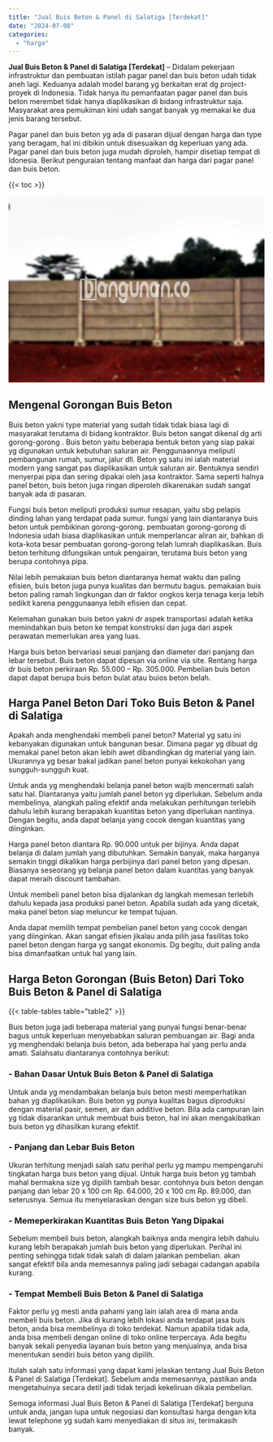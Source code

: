 ```yaml
---
title: "Jual Buis Beton & Panel di Salatiga [Terdekat]"
date: "2024-07-08"
categories: 
  - "harga"
---
```


**Jual Buis Beton & Panel di Salatiga \[Terdekat\]** – Didalam pekerjaan infrastruktur dan pembuatan istilah pagar panel dan buis beton udah tidak aneh lagi. Keduanya adalah model barang yg berkaitan erat dg project-proyek di Indonesia. Tidak hanya itu pemanfaatan pagar panel dan buis beton merembet tidak hanya diaplikasikan di bidang infrastruktur saja. Masyarakat area pemukiman kini udah sangat banyak yg memakai ke dua jenis barang tersebut.

Pagar panel dan buis beton yg ada di pasaran dijual dengan harga dan type yang beragam, hal ini dibikin untuk disesuaikan dg keperluan yang ada. Pagar panel dan buis beton juga mudah diproleh, hampir disetiap tempat di Idonesia. Berikut penguraian tentang manfaat dan harga dari pagar panel dan buis beton.

{{< toc >}}

![Jual Buis Beton & Panel di Salatiga [Terdekat]](/images/jual-panel-buis-beton-murah-50.png)

## Mengenal Gorongan Buis Beton

Buis beton yakni type material yang sudah tidak tidak biasa lagi di masyarakat terutama di bidang kontraktor. Buis beton sangat dikenal dg arti gorong-gorong . Buis beton yaitu beberapa bentuk beton yang siap pakai yg digunakan untuk kebutuhan saluran air. Penggunaannya meliputi pembangunan rumah, sumur, jalur dll. Beton yg satu ini ialah material modern yang sangat pas diaplikasikan untuk saluran air. Bentuknya sendiri menyerpai pipa dan sering dipakai oleh jasa kontraktor. Sama seperti halnya panel beton, buis beton juga ringan diperoleh dikarenakan sudah sangat banyak ada di pasaran.

Fungsi buis beton meliputi produksi sumur resapan, yaitu sbg pelapis dinding lahan yang terdapat pada sumur. fungsi yang lain diantaranya buis beton untuk pembikinan gorong-gorong. pembuatan gorong-gorong di Indonesia udah biasa diaplikasikan untuk memperlancar aliran air, bahkan di kota-kota besar pembuatan gorong-gorong telah lumrah diaplikasikan. Buis beton terhitung difungsikan untuk pengairan, terutama buis beton yang berupa contohnya pipa.

Nilai lebih pemakaian buis beton diantaranya hemat waktu dan paling efisien, buis beton juga punya kualitas dan bermutu bagus. pemakaian buis beton paling ramah lingkungan dan dr faktor ongkos kerja tenaga kerja lebih sedikit karena penggunaanya lebih efisien dan cepat.

Kelemahan gunakan buis beton yakni dr aspek transportasi adalah ketika memindahkan buis beton ke tempat konstruksi dan juga dari aspek perawatan memerlukan area yang luas.

Harga buis beton bervariasi seuai panjang dan diameter dari panjang dan lebar tersebut. Buis beton dapat dipesan via online via site. Rentang harga dr buis beton perkiraan Rp. 55.000 – Rp. 305.000. Pembelian buis beton dapat dapat berupa buis beton bulat atau buios beton belah.

## Harga Panel Beton Dari Toko Buis Beton & Panel di Salatiga

Apakah anda menghendaki membeli panel beton? Material yg satu ini kebanyakan digunakan untuk bangunan besar. Dimana pagar yg dibuat dg memakai panel beton akan lebih awet dibandingkan dg material yang lain. Ukurannya yg besar bakal jadikan panel beton punyai kekokohan yang sungguh-sungguh kuat.

Untuk anda yg menghendaki belanja panel beton wajib mencermati salah satu hal. Diantaranya yaitu jumlah panel beton yg diperlukan. Sebelum anda membelinya, alangkah paling efektif anda melakukan perhitungan terlebih dahulu lebih kurang berapakah kuantitas beton yang diperlukan nantinya. Dengan begitu, anda dapat belanja yang cocok dengan kuantitas yang diinginkan.

Harga panel beton diantara Rp. 90.000 untuk per bijinya. Anda dapat belanja di dalam jumlah yang dibutuhkan. Semakin banyak, maka harganya semakin tinggi dikalikan harga perbijinya dari panel beton yang dipesan. Biasanya seseorang yg belanja panel beton dalam kuantitas yang banyak dapat meraih discount tambahan.

Untuk membeli panel beton bisa dijalankan dg langkah memesan terlebih dahulu kepada jasa produksi panel beton. Apabila sudah ada yang dicetak, maka panel beton siap meluncur ke tempat tujuan.

Anda dapat memilih tempat pembelian panel beton yang cocok dengan yang diinginkan. Akan sangat efisien jikalau anda pilih jasa fasilitas toko panel beton dengan harga yg sangat ekonomis. Dg begitu, duit paling anda bisa dimanfaatkan untuk hal yang lain.

## Harga Beton Gorongan (Buis Beton) Dari Toko Buis Beton & Panel di Salatiga

{{< table-tables table="table2" >}}

Buis beton juga jadi beberapa material yang punyai fungsi benar-benar bagus untuk keperluan menyebabkan saluran pembuangan air. Bagi anda yg menghendaki belanja buis beton, ada beberapa hal yang perlu anda amati. Salahsatu diantaranya contohnya berikut:

### \- Bahan Dasar Untuk Buis Beton & Panel di Salatiga

Untuk anda yg mendambakan belanja buis beton mesti memperhatikan bahan yg diaplikasikan. Buis beton yg punya kualitas bagus diproduksi dengan material pasir, semen, air dan additive beton. Bila ada campuran lain yg tidak disarankan untuk membuat buis beton, hal ini akan mengakibatkan buis beton yg dihasilkan kurang efektif.

### \- Panjang dan Lebar Buis Beton

Ukuran terhitung menjadi salah satu perihal perlu yg mampu mempengaruhi tingkatan harga buis beton yang dijual. Untuk harga buis beton yg tambah mahal bermakna size yg dipilih tambah besar. contohnya buis beton dengan panjang dan lebar 20 x 100 cm Rp. 64.000, 20 x 100 cm Rp. 89.000, dan seterusnya. Semua itu menyelaraskan dengan size buis beton yg dibeli.

### \- Memeperkirakan Kuantitas Buis Beton Yang Dipakai

Sebelum membeli buis beton, alangkah baiknya anda mengira lebih dahulu kurang lebih berapakah jumlah buis beton yang diperlukan. Perihal ini penting sehingga tidak tidak salah di dalam jalankan pembelian. akan sangat efektif bila anda memesannya paling jadi sebagai cadangan apabila kurang.

### \- Tempat Membeli Buis Beton & Panel di Salatiga

Faktor perlu yg mesti anda pahami yang lain ialah area di mana anda membeli buis beton. Jika di kurang lebih lokasi anda terdapat jasa buis beton, anda bisa membelinya di toko terdekat. Namun apabila tidak ada, anda bisa membeli dengan online di toko online terpercaya. Ada begitu banyak sekali penyedia layanan buis beton yang menjualnya, anda bisa menentukan sendiri buis beton yang dipilih.

Itulah salah satu informasi yang dapat kami jelaskan tentang Jual Buis Beton & Panel di Salatiga \[Terdekat\]. Sebelum anda memesannya, pastikan anda mengetahuinya secara detil jadi tidak terjadi kekeliruan dikala pembelian.

Semoga informasi Jual Buis Beton & Panel di Salatiga \[Terdekat\] berguna untuk anda, jangan lupa untuk negosiasi dan konsultasi harga dengan kita lewat telephone yg sudah kami menyediakan di situs ini, terimakasih banyak.

